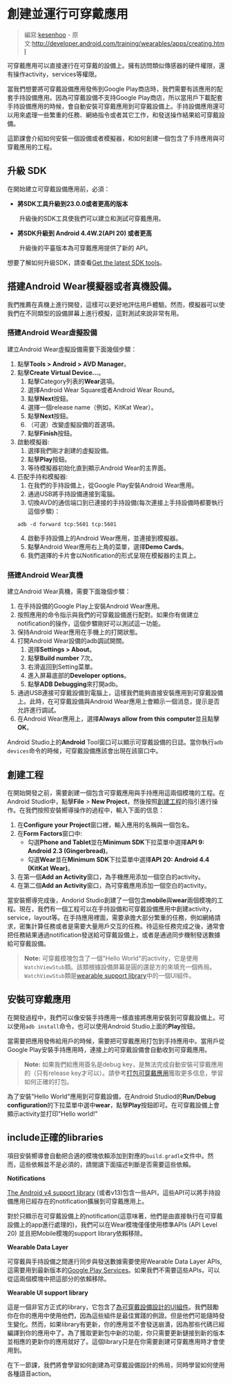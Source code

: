 # 創建並運行可穿戴應用

> 編寫:[kesenhoo](https://github.com/kesenhoo) - 原文:<http://developer.android.com/training/wearables/apps/creating.html>

可穿戴應用可以直接運行在可穿戴的設備上。擁有訪問類似傳感器的硬件權限，還有操作activity，services等權限。

當我們想要將可穿戴設備應用發佈到Google Play商店時，我們需要有該應用的配套手持設備應用。因為可穿戴設備不支持Google Play商店，所以當用戶下載配套手持設備應用的時候，會自動安裝可穿戴應用到可穿戴設備上。手持設備應用還可以用來處理一些繁重的任務、網絡指令或者其它工作，和發送操作結果給可穿戴設備。

這節課會介紹如何安裝一個設備或者模擬器，和如何創建一個包含了手持應用與可穿戴應用的工程。

## 升級 SDK

在開始建立可穿戴設備應用前，必須：

* **將SDK工具升級到23.0.0或者更高的版本**

　　升級後的SDK工具使我們可以建立和測試可穿戴應用。

* **將SDK升級到 Android 4.4W.2(API 20) 或者更高**

　　升級後的平臺版本為可穿戴應用提供了新的 API。

想要了解如何升級SDK，請查看[Get the latest SDK tools](http://developer.android.com/sdk/installing/adding-packages.html#GetTools)。

## 搭建Android Wear模擬器或者真機設備。

我們推薦在真機上進行開發，這樣可以更好地評估用戶體驗。然而，模擬器可以使我們在不同類型的設備屏幕上進行模擬，這對測試來說非常有用。

### 搭建Android Wear虛擬設備

建立Android Wear虛擬設備需要下面幾個步驟：

1. 點擊**Tools > Android > AVD Manager**。
2. 點擊**Create Virtual Device...**。
	1. 點擊Category列表的**Wear**選項。
	2. 選擇Android Wear Square或者Android Wear Round。
	3. 點擊**Next**按鈕。
	4. 選擇一個release name（例如，KitKat Wear）。
	5. 點擊**Next**按鈕。
	6. （可選）改變虛擬設備的首選項。
	7. 點擊**Finish**按鈕。
3. 啟動模擬器:
	1. 選擇我們剛才創建的虛擬設備。
	2. 點擊**Play**按鈕。
	3. 等待模擬器初始化直到顯示Android Wear的主界面。
4. 匹配手持和模擬器:
	1. 在我們的手持設備上，從Google Play安裝Android Wear應用。
	2. 通過USB將手持設備連接到電腦。
	3. 切換AVD的通信端口到已連接的手持設備(每次連接上手持設備時都要執行這個步驟)：
    ```git
    adb -d forward tcp:5601 tcp:5601
    ```
	4. 啟動手持設備上的Android Wear應用，並連接到模擬器。
	5. 點擊Android Wear應用右上角的菜單，選擇**Demo Cards**。
	6. 我們選擇的卡片會以Notification的形式呈現在模擬器的主頁上。

### 搭建Android Wear真機

建立Android Wear真機，需要下面幾個步驟：

1. 在手持設備的Google Play上安裝Android Wear應用。
2. 按照應用的命令指示與我們的可穿戴設備進行配對。如果你有做建立notification的操作，這個步驟剛好可以測試這一功能。
3. 保持Android Wear應用在手機上的打開狀態。
4. 打開Android Wear設備的adb調試開關。
	1. 選擇**Settings > About**。
	2. 點擊**Build number** 7次。
	3. 右滑返回到Setting菜單。
	4. 進入屏幕底部的**Developer options**。
	5. 點擊**ADB Debugging**來打開adb。
5. 通過USB連接可穿戴設備到電腦上，這樣我們能夠直接安裝應用到可穿戴設備上。此時，在可穿戴設備與Android Wear應用上會顯示一個消息，提示是否允許進行調試。
6. 在Android Wear應用上，選擇**Always allow from this computer**並且點擊**OK**。

Android Studio上的**Android** Tool窗口可以顯示可穿戴設備的日誌。當你執行`adb devices`命令的時候，可穿戴設備應該會出現在該窗口中。

## 創建工程

在開始開發之前，需要創建一個包含可穿戴應用與手持應用這兩個模塊的工程。在Android Studio中，點擊**File** > **New Project**，然後按照[創建工程](http://developer.android.com/sdk/installing/create-project.html)的指引進行操作。在我們按照安裝嚮導操作的過程中，輸入下面的信息：

1. 在**Configure your Project**窗口裡，輸入應用的名稱與一個包名。
2. 在**Form Factors**窗口中:
    * 勾選**Phone and Tablet**並在**Minimum SDK**下拉菜單中選擇**API 9: Android 2.3 (Gingerbread)**。
    * 勾選**Wear**並在**Minimum SDK**下拉菜單中選擇**API 20: Android 4.4 (KitKat Wear)**。
3. 在第一個**Add an Activity**窗口，為手機應用添加一個空白的activity。
4. 在第二個**Add an Activity**窗口，為可穿戴應用添加一個空白的activity。

當安裝嚮導完成後，Andorid Studio創建了一個包含**mobile**與**wear**兩個模塊的工程。現在，我們有一個工程可以在手持設備和可穿戴設備應用中創建activity，service，layout等。在手持應用裡面，需要承擔大部分繁重的任務，例如網絡請求，密集計算任務或者是需要大量用戶交互的任務。待這些任務完成之後，通常會把任務結果通過notification發送給可穿戴設備上，或者是通過同步機制發送數據給可穿戴設備。

> **Note:** 可穿戴模塊包含了一個"Hello World"的activity，它是使用`WatchViewStub`類。該類根據設備屏幕是圓的還是方的來填充一個佈局。`WatchViewStub`類是[wearable support library](http://hukai.me/android-training-course-in-chinese/wearables/apps/layouts.html#UiLibrary)中的一個UI組件。

## 安裝可穿戴應用

在開發過程中，我們可以像安裝手持應用一樣直接將應用安裝到可穿戴設備上。可以使用`adb install`命令，也可以使用Android Studio上面的**Play**按鈕。

當需要把應用發佈給用戶的時候，需要把可穿戴應用打包到手持應用中。當用戶從Google Play安裝手持應用時，連接上的可穿戴設備會自動收到可穿戴應用。

> **Note:** 如果我們給應用簽名是debug key，是無法完成自動安裝可穿戴應用的（只有release key才可以）。請參考[打包可穿戴應用](packaging.html)獲取更多信息，學習如何正確的打包。

為了安裝"Hello World"應用到可穿戴設備，在Android Studiod的**Run/Debug configuration**的下拉菜單中選中**wear**，點擊**Play**按鈕即可。在可穿戴設備上會顯示activity並打印"Hello world!"

## include正確的libraries

項目安裝嚮導會自動把合適的模塊依賴添加到對應的`build.gradle`文件中。然而，這些依賴並不是必須的，請閱讀下面描述判斷是否需要這些依賴。

**Notifications**

[The Android v4 support library](http://developer.android.com/tools/support-library/features.html#v4) (或者v13)包含一些API，這些API可以將手持設備應用已經存在的notification擴展到可穿戴應用上。

對於只顯示在可穿戴設備上的notification(這意味著，他們是由直接執行在可穿戴設備上的app進行處理的)，我們可以在Wear模塊僅僅使用標準APIs (API Level 20) 並且把Mobile模塊的support library依賴移除。

**Wearable Data Layer**

可穿戴與手持設備之間進行同步與發送數據需要使用Wearable Data Layer APIs, 這需要用到最新版本的[Google Play Services](http://developer.android.com/google/play-services/setup.html)。如果我們不需要這些APIs，可以從這兩個模塊中把這部分的依賴移除。

**Wearable UI support library**

這是一個非官方正式的library，它包含了[為可穿戴設備設計的UI組件](http://hukai.me/android-training-course-in-chinese/wearables/apps/layouts.html#UiLibrary)。我們鼓勵你在你的應用中使用他們，因為這些組件是最佳實踐的例證。但是他們可能隨時發生變化。然而，如果library有更新，你的應用並不會發送崩潰，因為那些代碼已經編譯到你的應用中了。為了獲取更新包中新的功能，你只需要更新鏈接到新的版本並相應的更新你的應用就好了。這個library只是在你需要創建可穿戴應用時才會使用到。

在下一節課，我們將會學習如何創建為可穿戴設備設計的佈局，同時學習如何使用各種語音action。
